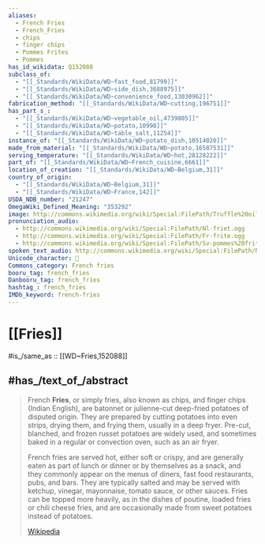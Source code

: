 ```yaml
---
aliases:
  - French Fries
  - French_Fries
  - chips
  - finger chips
  - Pommes Frites
  - Pommes
has_id_wikidata: Q152088
subclass_of:
  - "[[_Standards/WikiData/WD~fast_food,81799]]"
  - "[[_Standards/WikiData/WD~side_dish,3688975]]"
  - "[[_Standards/WikiData/WD~convenience_food,13030962]]"
fabrication_method: "[[_Standards/WikiData/WD~cutting,196751]]"
has_part_s_:
  - "[[_Standards/WikiData/WD~vegetable_oil,4739805]]"
  - "[[_Standards/WikiData/WD~potato,10998]]"
  - "[[_Standards/WikiData/WD~table_salt,11254]]"
instance_of: "[[_Standards/WikiData/WD~potato_dish,10514020]]"
made_from_material: "[[_Standards/WikiData/WD~potato,16587531]]"
serving_temperature: "[[_Standards/WikiData/WD~hot,28128222]]"
part_of: "[[_Standards/WikiData/WD~French_cuisine,6661]]"
location_of_creation: "[[_Standards/WikiData/WD~Belgium,31]]"
country_of_origin:
  - "[[_Standards/WikiData/WD~Belgium,31]]"
  - "[[_Standards/WikiData/WD~France,142]]"
USDA_NDB_number: "21247"
OmegaWiki_Defined_Meaning: "353292"
image: http://commons.wikimedia.org/wiki/Special:FilePath/Truffle%20oil%20french%20fries%20%2833024792848%29.jpg
pronunciation_audio:
  - http://commons.wikimedia.org/wiki/Special:FilePath/Nl-friet.ogg
  - http://commons.wikimedia.org/wiki/Special:FilePath/Fr-frite.ogg
  - http://commons.wikimedia.org/wiki/Special:FilePath/Sv-pommes%20frites.ogg
spoken_text_audio: http://commons.wikimedia.org/wiki/Special:FilePath/Nl-Patates%20frites-article.ogg
Unicode_character: 🍟
Commons_category: French fries
booru_tag: french_fries
Danbooru_tag: french_fries
hashtag_: french_fries
IMDb_keyword: french-fries
---
```


# [[Fries]] 

#is_/same_as :: [[WD~Fries,152088]] 

## #has_/text_of_/abstract 

> French **Fries**, or simply fries, also known as chips, and finger chips (Indian English), are batonnet or julienne-cut deep-fried potatoes of disputed origin. They are prepared by cutting potatoes into even strips, drying them, and frying them, usually in a deep fryer. Pre-cut, blanched, and frozen russet potatoes are widely used, and sometimes baked in a regular or convection oven, such as an air fryer.
>
> French fries are served hot, either soft or crispy, and are generally eaten as part of lunch or dinner or by themselves as a snack, and they commonly appear on the menus of diners, fast food restaurants, pubs, and bars. They are typically salted and may be served with ketchup, vinegar, mayonnaise, tomato sauce, or other sauces. Fries can be topped more heavily, as in the dishes of poutine, loaded fries or chili cheese fries, and are occasionally made from sweet potatoes instead of potatoes.
>
> [Wikipedia](https://en.wikipedia.org/wiki/French%20fries) 

